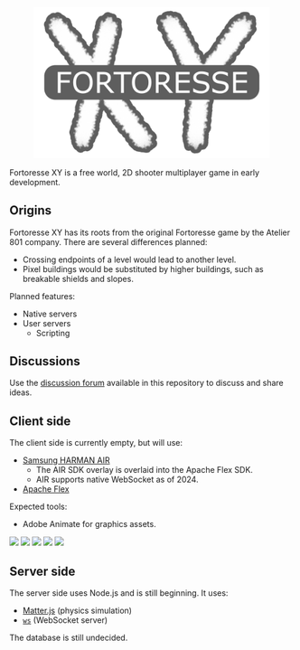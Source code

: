 <p align="center">
  <img src="./assets/logo.png" width="418">
</p>

Fortoresse XY is a free world, 2D shooter multiplayer game in early development.

## Origins

Fortoresse XY has its roots from the original Fortoresse game by the Atelier 801 company. There are several differences planned:

* Crossing endpoints of a level would lead to another level.
* Pixel buildings would be substituted by higher buildings, such as breakable shields and slopes.

Planned features:

* Native servers
* User servers
  * Scripting

## Discussions

Use the [discussion forum](https://github.com/hydroper/fortoresseXY/discussions) available in this repository to discuss and share ideas.

## Client side

The client side is currently empty, but will use:

* [Samsung HARMAN AIR](https://airsdk.dev)
  * The AIR SDK overlay is overlaid into the Apache Flex SDK.
  * AIR supports native WebSocket as of 2024.
* [Apache Flex](https://flex.apache.org)

Expected tools:

* Adobe Animate for graphics assets.

[![](https://img.shields.io/badge/AIR-gray)](https://airsdk.dev)
[![](https://img.shields.io/badge/Flex-gray)](https://flex.apache.org)
[![](https://img.shields.io/badge/Using%20Flex-gray)](https://help.adobe.com/archive/en_US/flex/using/flex_4.6_help.pdf)
[![](https://img.shields.io/badge/Flex%20Tricks-gray)](https://gist.github.com/hydroper/8b70e8877b1bb7360528d6c5eae50d08)
[![](https://img.shields.io/badge/Agera-gray)](https://hydroper.gitbook.io/agera-air)

## Server side

The server side uses Node.js and is still beginning. It uses:

* [Matter.js](https://brm.io/matter-js/) (physics simulation)
* [`ws`](https://www.npmjs.com/package/ws) (WebSocket server)

The database is still undecided.